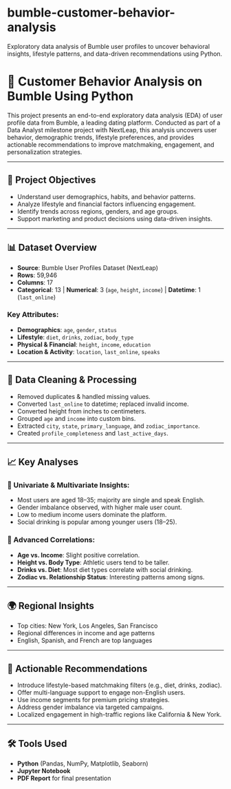 # bumble-customer-behavior-analysis
Exploratory data analysis of Bumble user profiles to uncover behavioral insights, lifestyle patterns, and data-driven recommendations using Python.



# 🧠 Customer Behavior Analysis on Bumble Using Python

This project presents an end-to-end exploratory data analysis (EDA) of user profile data from Bumble, a leading dating platform. Conducted as part of a Data Analyst milestone project with NextLeap, this analysis uncovers user behavior, demographic trends, lifestyle preferences, and provides actionable recommendations to improve matchmaking, engagement, and personalization strategies.

---

## 📌 Project Objectives

- Understand user demographics, habits, and behavior patterns.
- Analyze lifestyle and financial factors influencing engagement.
- Identify trends across regions, genders, and age groups.
- Support marketing and product decisions using data-driven insights.

---

## 📊 Dataset Overview

- **Source**: Bumble User Profiles Dataset (NextLeap)
- **Rows**: 59,946  
- **Columns**: 17  
- **Categorical**: 13 | **Numerical**: 3 (`age`, `height`, `income`) | **Datetime**: 1 (`last_online`)

### Key Attributes:
- **Demographics**: `age`, `gender`, `status`
- **Lifestyle**: `diet`, `drinks`, `zodiac`, `body_type`
- **Physical & Financial**: `height`, `income`, `education`
- **Location & Activity**: `location`, `last_online`, `speaks`

---

## 🧹 Data Cleaning & Processing

- Removed duplicates & handled missing values.
- Converted `last_online` to datetime; replaced invalid income.
- Converted height from inches to centimeters.
- Grouped `age` and `income` into custom bins.
- Extracted `city`, `state`, `primary_language`, and `zodiac_importance`.
- Created `profile_completeness` and `last_active_days`.

---

## 📈 Key Analyses

### 📌 Univariate & Multivariate Insights:
- Most users are aged 18–35; majority are single and speak English.
- Gender imbalance observed, with higher male user count.
- Low to medium income users dominate the platform.
- Social drinking is popular among younger users (18–25).

### 🔗 Advanced Correlations:
- **Age vs. Income**: Slight positive correlation.
- **Height vs. Body Type**: Athletic users tend to be taller.
- **Drinks vs. Diet**: Most diet types correlate with social drinking.
- **Zodiac vs. Relationship Status**: Interesting patterns among signs.

---

## 🌍 Regional Insights

- Top cities: New York, Los Angeles, San Francisco
- Regional differences in income and age patterns
- English, Spanish, and French are top languages

---

## 🎯 Actionable Recommendations

- Introduce lifestyle-based matchmaking filters (e.g., diet, drinks, zodiac).
- Offer multi-language support to engage non-English users.
- Use income segments for premium pricing strategies.
- Address gender imbalance via targeted campaigns.
- Localized engagement in high-traffic regions like California & New York.

---

## 🛠️ Tools Used

- **Python** (Pandas, NumPy, Matplotlib, Seaborn)
- **Jupyter Notebook**
- **PDF Report** for final presentation


